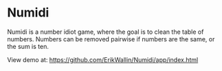 Numidi
======

Numidi is a number idiot game, where the goal is to clean the table of numbers. Numbers can be removed pairwise if numbers are the same, or the sum is ten. 

View demo at: <https://github.com/ErikWallin/Numidi/app/index.html>

